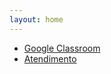 ```yaml
---
layout: home
---
```


- [Google Classroom](https://classroom.google.com/c/NTg5MjUzODc0NTkx?cjc=gusskdk)
- [Atendimento](https://danielsaad.com/contato)
